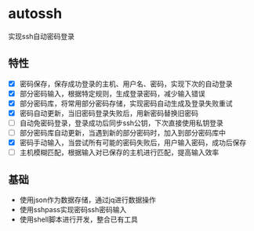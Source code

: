 # autossh
实现ssh自动密码登录

## 特性
- [x] 密码保存，保存成功登录的主机、用户名、密码，实现下次的自动登录
- [x] 部分密码输入，根据特定规则，生成登录密码，减少输入错误
- [x] 部分密码库，将常用部分密码存储，实现密码自动生成及登录失败重试
- [x] 密码自动更新，当旧密码登录失败后，用新密码替换旧密码
- [ ] 自动免密码登录，登录成功后同步ssh公钥，下次直接使用私钥登录
- [ ] 部分密码库自动更新，当遇到新的部分密码时，加入到部分密码库中
- [x] 密码手动输入，当尝试所有可能的密码失败后，用户输入密码，成功后保存
- [ ] 主机模糊匹配，根据输入对已保存的主机进行匹配，提高输入效率

## 基础
- 使用json作为数据存储，通过jq进行数据操作
- 使用sshpass实现密码ssh密码输入
- 使用shell脚本进行开发，整合已有工具
